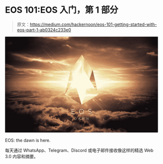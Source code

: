 # EOS 101:EOS 入门，第 1 部分

> 原文：<https://medium.com/hackernoon/eos-101-getting-started-with-eos-part-1-ab0324c233e0>

![](img/0e749358406897cd3c709603ef060d6e.png)

EOS: the dawn is here.

每天通过 WhatsApp、Telegram、Discord 或电子邮件接收像这样的精选 Web 3.0 内容和摘要。